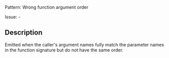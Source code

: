 Pattern: Wrong function argument order

Issue: -

## Description

Emitted when the caller's argument names fully match the parameter names in the function signature but do not have the same order.
